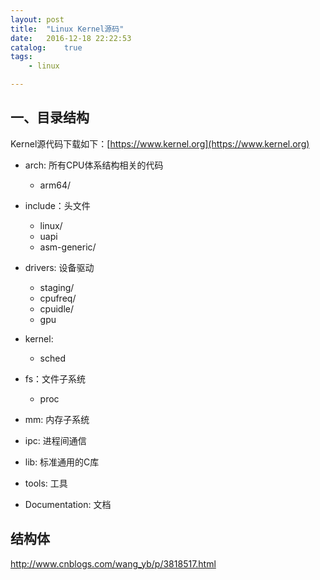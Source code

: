 ```yaml
---
layout: post
title:  "Linux Kernel源码"
date:   2016-12-18 22:22:53
catalog:    true
tags:
    - linux

---
```


## 一、目录结构

Kernel源代码下载如下：[https://www.kernel.org](https://www.kernel.org)

- arch: 所有CPU体系结构相关的代码
  - arm64/
- include：头文件
  - linux/
  - uapi
  - asm-generic/	
- drivers: 设备驱动
  - staging/
  - cpufreq/
  - cpuidle/
  - gpu
- kernel:
  - sched
- fs：文件子系统
  - proc
- mm: 内存子系统

- ipc: 进程间通信
- lib: 标准通用的C库
- tools: 工具
- Documentation: 文档

## 结构体
http://www.cnblogs.com/wang_yb/p/3818517.html
